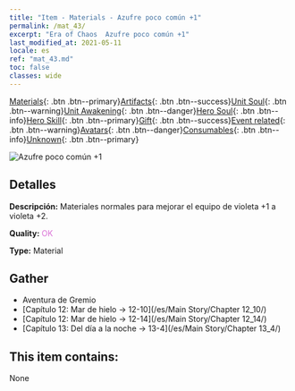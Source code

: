 ```yaml
---
title: "Item - Materials - Azufre poco común +1"
permalink: /mat_43/
excerpt: "Era of Chaos  Azufre poco común +1"
last_modified_at: 2021-05-11
locale: es
ref: "mat_43.md"
toc: false
classes: wide
---
```

 [Materials](/ItemsES/){: .btn .btn--primary}[Artifacts](/ItemsES/Artifacts/){: .btn .btn--success}[Unit Soul](/ItemsES/UnitSoul/){: .btn .btn--warning}[Unit Awakening](/ItemsES/UnitAwakening/){: .btn .btn--danger}[Hero Soul](/ItemsES/HeroSoul/){: .btn .btn--info}[Hero Skill](/ItemsES/HeroSkill/){: .btn .btn--primary}[Gift](/ItemsES/Gift/){: .btn .btn--success}[Event related](/ItemsES/Events/){: .btn .btn--warning}[Avatars](/ItemsES/Avatars/){: .btn .btn--danger}[Consumables](/ItemsES/Consumables/){: .btn .btn--info}[Unknown](/ItemsES/Unknown/){: .btn .btn--primary}

 ![Azufre poco común +1](/images/t/i_cailiao_liuhuang2.png)

## Detalles
 **Descripción:** Materiales normales para mejorar el equipo de violeta +1 a violeta +2.

 **Quality:** <span style="color: #DA70D6">OK</span>

 **Type:** Material

## Gather

*    Aventura de Gremio 
*    [Capítulo 12: Mar de hielo -> 12-10](/es/Main Story/Chapter 12_10/) 
*    [Capítulo 12: Mar de hielo -> 12-14](/es/Main Story/Chapter 12_14/) 
*    [Capítulo 13: Del día a la noche -> 13-4](/es/Main Story/Chapter 13_4/) 

## This item contains:

  None

